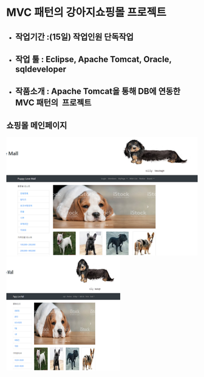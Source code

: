 # MVC 패턴의 강아지쇼핑몰 프로젝트
* ## 작업기간 :(15일) 작업인원	단독작업
* ## 작업 툴 : Eclipse, Apache Tomcat, Oracle, sqldeveloper
* ## 작품소개 : Apache Tomcat을 통해 DB에 연동한 MVC 패턴의  프로젝트
## 쇼핑몰 메인페이지
![Alt text](/img/puppymall_main.jpg)
<img src="/img/puppymall_main.jpg" width="300" height="300">
